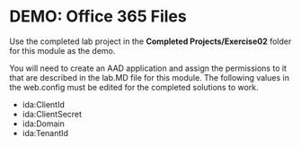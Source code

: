 # DEMO: Office 365 Files
Use the completed lab project in the **Completed Projects/Exercise02** folder for this module as the demo.

You will need to create an AAD application and assign the permissions to it that are described in the lab.MD file for this module.  The following values in the web.config must be edited for the completed solutions to work.

* ida:ClientId
* ida:ClientSecret
* ida:Domain
* ida:TenantId